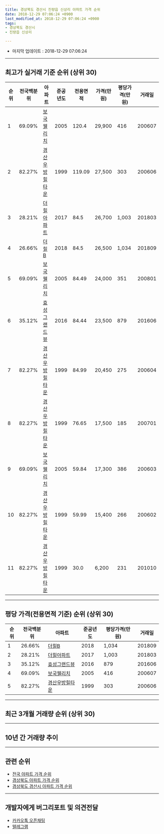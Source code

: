 ```yaml
---
title: 경상북도 경산시 진량읍 신상리 아파트 가격 순위
date: 2018-12-29 07:06:24 +0900
last_modified_at: 2018-12-29 07:06:24 +0900
tags:
- 경상북도 경산시
- 진량읍 신상리

---
```


* 마지막 업데이트 : 2018-12-29 07:06:24

---

## 최고가 실거래 기준 순위 (상위 30)


|순위|전국백분위|아파트|준공년도|전용면적|가격(만원)|평당가격(만원)|거래일|
|---|---|---|---|---|---|---|---|
|1|69.09%|[보국웰리치](https://search.naver.com/search.naver?query=%EA%B2%BD%EC%83%81%EB%B6%81%EB%8F%84+%EA%B2%BD%EC%82%B0%EC%8B%9C+%EC%A7%84%EB%9F%89%EC%9D%8D+%EC%8B%A0%EC%83%81%EB%A6%AC+%EB%B3%B4%EA%B5%AD%EC%9B%B0%EB%A6%AC%EC%B9%98)|2005|120.4|29,900|416|200607|
|2|82.27%|[경산우방힐타운](https://search.naver.com/search.naver?query=%EA%B2%BD%EC%83%81%EB%B6%81%EB%8F%84+%EA%B2%BD%EC%82%B0%EC%8B%9C+%EC%A7%84%EB%9F%89%EC%9D%8D+%EC%8B%A0%EC%83%81%EB%A6%AC+%EA%B2%BD%EC%82%B0%EC%9A%B0%EB%B0%A9%ED%9E%90%ED%83%80%EC%9A%B4)|1999|119.09|27,500|303|200606|
|3|28.21%|[더힐아파트](https://search.naver.com/search.naver?query=%EA%B2%BD%EC%83%81%EB%B6%81%EB%8F%84+%EA%B2%BD%EC%82%B0%EC%8B%9C+%EC%A7%84%EB%9F%89%EC%9D%8D+%EC%8B%A0%EC%83%81%EB%A6%AC+%EB%8D%94%ED%9E%90%EC%95%84%ED%8C%8C%ED%8A%B8)|2017|84.5|26,700|1,003|201803|
|4|26.66%|[더힐B](https://search.naver.com/search.naver?query=%EA%B2%BD%EC%83%81%EB%B6%81%EB%8F%84+%EA%B2%BD%EC%82%B0%EC%8B%9C+%EC%A7%84%EB%9F%89%EC%9D%8D+%EC%8B%A0%EC%83%81%EB%A6%AC+%EB%8D%94%ED%9E%90B)|2018|84.5|26,500|1,034|201809|
|5|69.09%|[보국웰리치](https://search.naver.com/search.naver?query=%EA%B2%BD%EC%83%81%EB%B6%81%EB%8F%84+%EA%B2%BD%EC%82%B0%EC%8B%9C+%EC%A7%84%EB%9F%89%EC%9D%8D+%EC%8B%A0%EC%83%81%EB%A6%AC+%EB%B3%B4%EA%B5%AD%EC%9B%B0%EB%A6%AC%EC%B9%98)|2005|84.49|24,000|351|200801|
|6|35.12%|[효성그랜드뷰](https://search.naver.com/search.naver?query=%EA%B2%BD%EC%83%81%EB%B6%81%EB%8F%84+%EA%B2%BD%EC%82%B0%EC%8B%9C+%EC%A7%84%EB%9F%89%EC%9D%8D+%EC%8B%A0%EC%83%81%EB%A6%AC+%ED%9A%A8%EC%84%B1%EA%B7%B8%EB%9E%9C%EB%93%9C%EB%B7%B0)|2016|84.44|23,500|879|201606|
|7|82.27%|[경산우방힐타운](https://search.naver.com/search.naver?query=%EA%B2%BD%EC%83%81%EB%B6%81%EB%8F%84+%EA%B2%BD%EC%82%B0%EC%8B%9C+%EC%A7%84%EB%9F%89%EC%9D%8D+%EC%8B%A0%EC%83%81%EB%A6%AC+%EA%B2%BD%EC%82%B0%EC%9A%B0%EB%B0%A9%ED%9E%90%ED%83%80%EC%9A%B4)|1999|84.99|20,450|275|200604|
|8|82.27%|[경산우방힐타운](https://search.naver.com/search.naver?query=%EA%B2%BD%EC%83%81%EB%B6%81%EB%8F%84+%EA%B2%BD%EC%82%B0%EC%8B%9C+%EC%A7%84%EB%9F%89%EC%9D%8D+%EC%8B%A0%EC%83%81%EB%A6%AC+%EA%B2%BD%EC%82%B0%EC%9A%B0%EB%B0%A9%ED%9E%90%ED%83%80%EC%9A%B4)|1999|76.65|17,500|185|200701|
|9|69.09%|[보국웰리치](https://search.naver.com/search.naver?query=%EA%B2%BD%EC%83%81%EB%B6%81%EB%8F%84+%EA%B2%BD%EC%82%B0%EC%8B%9C+%EC%A7%84%EB%9F%89%EC%9D%8D+%EC%8B%A0%EC%83%81%EB%A6%AC+%EB%B3%B4%EA%B5%AD%EC%9B%B0%EB%A6%AC%EC%B9%98)|2005|59.84|17,300|386|200603|
|10|82.27%|[경산우방힐타운](https://search.naver.com/search.naver?query=%EA%B2%BD%EC%83%81%EB%B6%81%EB%8F%84+%EA%B2%BD%EC%82%B0%EC%8B%9C+%EC%A7%84%EB%9F%89%EC%9D%8D+%EC%8B%A0%EC%83%81%EB%A6%AC+%EA%B2%BD%EC%82%B0%EC%9A%B0%EB%B0%A9%ED%9E%90%ED%83%80%EC%9A%B4)|1999|59.99|15,400|266|200602|
|11|82.27%|[경산우방힐타운](https://search.naver.com/search.naver?query=%EA%B2%BD%EC%83%81%EB%B6%81%EB%8F%84+%EA%B2%BD%EC%82%B0%EC%8B%9C+%EC%A7%84%EB%9F%89%EC%9D%8D+%EC%8B%A0%EC%83%81%EB%A6%AC+%EA%B2%BD%EC%82%B0%EC%9A%B0%EB%B0%A9%ED%9E%90%ED%83%80%EC%9A%B4)|1999|30.0|6,200|231|201010|


---

## 평당 가격(전용면적 기준) 순위 (상위 30)


|순위|전국백분위|아파트|준공년도|평당가격(만원)|거래일|
|---|---|---|---|---|---|
|1|26.66%|[더힐B](https://search.naver.com/search.naver?query=%EA%B2%BD%EC%83%81%EB%B6%81%EB%8F%84+%EA%B2%BD%EC%82%B0%EC%8B%9C+%EC%A7%84%EB%9F%89%EC%9D%8D+%EC%8B%A0%EC%83%81%EB%A6%AC+%EB%8D%94%ED%9E%90B)|2018|1,034|201809|
|2|28.21%|[더힐아파트](https://search.naver.com/search.naver?query=%EA%B2%BD%EC%83%81%EB%B6%81%EB%8F%84+%EA%B2%BD%EC%82%B0%EC%8B%9C+%EC%A7%84%EB%9F%89%EC%9D%8D+%EC%8B%A0%EC%83%81%EB%A6%AC+%EB%8D%94%ED%9E%90%EC%95%84%ED%8C%8C%ED%8A%B8)|2017|1,003|201803|
|3|35.12%|[효성그랜드뷰](https://search.naver.com/search.naver?query=%EA%B2%BD%EC%83%81%EB%B6%81%EB%8F%84+%EA%B2%BD%EC%82%B0%EC%8B%9C+%EC%A7%84%EB%9F%89%EC%9D%8D+%EC%8B%A0%EC%83%81%EB%A6%AC+%ED%9A%A8%EC%84%B1%EA%B7%B8%EB%9E%9C%EB%93%9C%EB%B7%B0)|2016|879|201606|
|4|69.09%|[보국웰리치](https://search.naver.com/search.naver?query=%EA%B2%BD%EC%83%81%EB%B6%81%EB%8F%84+%EA%B2%BD%EC%82%B0%EC%8B%9C+%EC%A7%84%EB%9F%89%EC%9D%8D+%EC%8B%A0%EC%83%81%EB%A6%AC+%EB%B3%B4%EA%B5%AD%EC%9B%B0%EB%A6%AC%EC%B9%98)|2005|416|200607|
|5|82.27%|[경산우방힐타운](https://search.naver.com/search.naver?query=%EA%B2%BD%EC%83%81%EB%B6%81%EB%8F%84+%EA%B2%BD%EC%82%B0%EC%8B%9C+%EC%A7%84%EB%9F%89%EC%9D%8D+%EC%8B%A0%EC%83%81%EB%A6%AC+%EA%B2%BD%EC%82%B0%EC%9A%B0%EB%B0%A9%ED%9E%90%ED%83%80%EC%9A%B4)|1999|303|200606|


---

## 최근 3개월 거래량 순위 (상위 30)


<div style="width:100%;">
    <canvas id="deal_count_ranking" height="250"></canvas>
</div>


<script>
new Chart(document.getElementById("deal_count_ranking"), {
    type: 'horizontalBar',
    data: {
        labels: ['보국웰리치', '경산우방힐타운', '효성그랜드뷰', '더힐아파트'],
        datasets: [{
            label: '실거래 수',
            data: [6, 2, 2, 2],
            borderColor: "rgba(255, 0, 128, 1)",
            backgroundColor: "rgba(255, 0, 128, 0.5)",
            fill: false,
        }]
    },
    options: {
        responsive: true,
        title: {
            display: true,
            text: '최근 3개월 거래량 순위'
        },
        tooltips: {
            mode: 'index',
            intersect: false,
            callbacks: {
                title: function(tooltipItems, data) {
                    return "실거래 수:";
                },
                label: function(tooltipItem, data) {
                    return data.labels[tooltipItem.index] + ": " + tooltipItem.xLabel;
                }
            }
        },
        hover: {
            mode: 'nearest',
            intersect: true
        },
        scales: {
            xAxes: [{
                display: true,
                scaleLabel: {
                    display: true,
                    labelString: '실거래 수'
                },
                ticks: {
                    suggestedMin: 0,
                }
            }],
            yAxes: [{
                display: true,
                ticks: {
                    autoSkip: false,
                    callback: function(value, index, values) {
                        if (value.length > 15)
                            return value.substr(0, 13) + "...";
                        else
                            return value;
                    }
                },
                scaleLabel: {
                    display: false,
                }
            }]
        }
    }
});

</script>


---

## 10년 간 거래량 추이


<div style="width:100%;">
    <canvas id="deal_progress" height="250"></canvas>
</div>

<script>
new Chart(document.getElementById("deal_progress"), {
    type: 'line',
    data: {
        labels: ['200812','200901','200902','200903','200904','200905','200906','200907','200908','200909','200910','200911','200912','201001','201002','201003','201004','201005','201006','201007','201008','201009','201010','201011','201012','201101','201102','201103','201104','201105','201106','201107','201108','201109','201110','201111','201112','201201','201202','201203','201204','201205','201206','201207','201208','201209','201210','201211','201212','201301','201302','201303','201304','201305','201306','201307','201308','201309','201310','201311','201312','201401','201402','201403','201404','201405','201406','201407','201408','201409','201410','201411','201412','201501','201502','201503','201504','201505','201506','201507','201508','201509','201510','201511','201512','201601','201602','201603','201604','201605','201606','201607','201608','201609','201610','201611','201612','201701','201702','201703','201704','201705','201706','201707','201708','201709','201710','201711','201712','201801','201802','201803','201804','201805','201806','201807','201808','201809','201810','201811','201812'],
        datasets: [{
            label: '실거래 수',
            pointRadius: 1,
            data: [5, 4, 5, 12, 6, 7, 6, 12, 10, 6, 9, 9, 8, 7, 11, 20, 11, 16, 4, 5, 6, 13, 15, 5, 9, 13, 21, 13, 19, 10, 4, 6, 7, 13, 9, 18, 6, 8, 11, 8, 12, 7, 5, 11, 9, 6, 6, 6, 8, 8, 12, 7, 15, 7, 4, 6, 7, 4, 11, 7, 9, 7, 7, 12, 9, 7, 7, 4, 3, 5, 9, 3, 8, 7, 7, 5, 9, 11, 3, 4, 1, 5, 5, 3, 3, 3, 5, 4, 5, 6, 7, 4, 1, 6, 10, 10, 4, 5, 5, 6, 5, 5, 5, 4, 6, 9, 4, 3, 3, 3, 5, 11, 4, 6, 4, 4, 7, 7, 6, 6, 0],
            borderColor: "rgba(255, 201, 14, 1)",
            backgroundColor: "rgba(255, 201, 14, 0.5)",
            fill: true,
        }]
    },
    options: {
        responsive: true,
        title: {
            display: true,
            text: '10년간 거래량 추이'
        },
        tooltips: {
            mode: 'index',
            intersect: false,
        },
        hover: {
            mode: 'nearest',
            intersect: true
        },
        scales: {
            xAxes: [{
                display: true,
                scaleLabel: {
                    display: true,
                    labelString: '년/월'
                }
            }],
            yAxes: [{
                display: true,
                ticks: {
                    suggestedMin: 0,
                },
                scaleLabel: {
                    display: true,
                    labelString: '실거래 수'
                }
            }]
        }
    }
});

</script>


---

## 관련 순위

- [전국 아파트 가격 순위](https://inasie.github.io/apt-ranking/전국)
- [경상북도 아파트 가격 순위](https://inasie.github.io/apt-ranking/경상북도)
- [경상북도 경산시 아파트 가격 순위](https://inasie.github.io/apt-ranking/경상북도-경산시)


---

## 개발자에게 버그리포트 및 의견전달

- [카카오톡 오픈채팅](https://open.kakao.com/o/gLJUAP4)
- [텔레그램](https://t.me/inasie)


